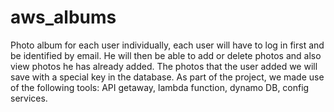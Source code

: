 # aws_albums
Photo album for each user individually, each user will have to log in first and be identified by email.
He will then be able to add or delete photos and also view photos he has already added.
The photos that the user added we will save with a special key in the database.
As part of the project, we made use of the following tools:
API getaway, lambda function, dynamo DB, config services.
